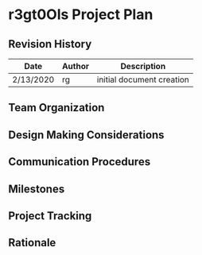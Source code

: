 # r3gt0Ols Project Plan

## Revision History
| Date | Author | Description |
| -- | -- | -- |
| 2/13/2020 | rg | initial document creation |

## Team Organization

## Design Making Considerations

## Communication Procedures

## Milestones

## Project Tracking

## Rationale